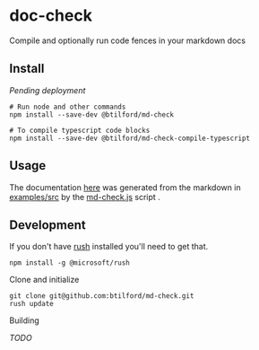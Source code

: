 # doc-check

Compile and optionally run code fences in your markdown docs


## Install

_Pending deployment_

```console 
# Run node and other commands
npm install --save-dev @btilford/md-check

# To compile typescript code blocks
npm install --save-dev @btilford/md-check-compile-typescript
```

## Usage

The documentation [here](https://btilford.github.io/md-check//examples.html) was generated
from the markdown in [examples/src](examples/src) by the [md-check.js](examples/md-check.js) script . 


## Development

If you don't have [rush](https://rushjs.io/) installed you'll need to get that.
```console
npm install -g @microsoft/rush
```

Clone and initialize 

```console
git clone git@github.com:btilford/md-check.git
rush update
```

Building

_TODO_
